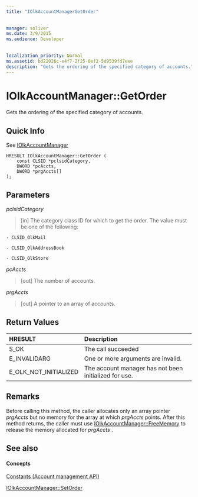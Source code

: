 ```yaml
---
title: "IOlkAccountManagerGetOrder"
 
 
manager: soliver
ms.date: 3/9/2015
ms.audience: Developer
 
 
localization_priority: Normal
ms.assetid: bd22026c-e4f7-2f25-0ef2-5d9539fd7eee
description: "Gets the ordering of the specified category of accounts."
---
```


# IOlkAccountManager::GetOrder

Gets the ordering of the specified category of accounts.
  
## Quick Info

See [IOlkAccountManager](iolkaccountmanager.md)
  
```
HRESULT IOlkAccountManager::GetOrder (  
    const CLSID *pclsidCategory, 
    DWORD *pcAccts, 
    DWORD *prgAccts[] 
); 
```

## Parameters

 _pclsidCategory_
  
> [in] The category class ID for which to get the order. The value must be one of the following:
    
    - CLSID_OlkMail
    
    - CLSID_OlkAddressBook
    
    - CLSID_OlkStore
    
 _pcAccts_
  
>  [out] The number of accounts. 
    
 _prgAccts_
  
> [out] A pointer to an array of accounts.
    
## Return Values

|**HRESULT**|**Description**|
|:-----|:-----|
|S_OK  <br/> |The call succeeded  <br/> |
|E_INVALIDARG  <br/> |One or more arguments are invalid.  <br/> |
|E_OLK_NOT_INITIALIZED  <br/> |The account manager has not been initialized for use.  <br/> |
   
## Remarks

Before calling this method, the caller allocates only an array pointer  *prgAccts*  but no memory for the array at which  *prgAccts*  points. After this method returns, the caller must use [IOlkAccountManager::FreeMemory](iolkaccountmanager-freememory.md) to release the memory allocated for  *prgAccts*  . 
  
## See also

#### Concepts

[Constants (Account management API)](constants-account-management-api.md)
  
[IOlkAccountManager::SetOrder](iolkaccountmanager-setorder.md)

